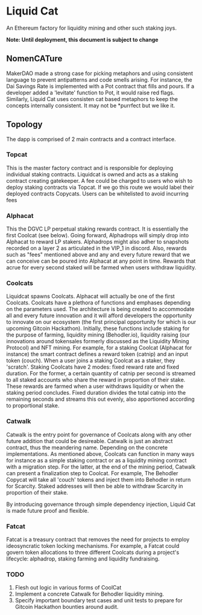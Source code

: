 # Liquid Cat
An Ethereum factory for liquidity mining and other such staking joys.

**Note: Until deployment, this document is subject to change**

## NomenCATure
MakerDAO made a strong case for picking metaphors and using consistent language to prevent antipatterns and code smells arising. For instance, the Dai Savings Rate is implemented with a Pot contract that fills and pours. If a developer added a 'levitate' function to Pot, it would raise red flags. 
Similarly, Liquid Cat uses consisten cat based metaphors to keep the concepts internally consistent. It may not be *purrfect but we like it.

## Topology
The dapp is comprised of 2 main contracts and a contract interface. 

### Topcat
This is the master factory contract and is responsible for deploying individual staking contracts. Liquidcat is owned and acts as a staking contract creating gatekeeper. A fee could be charged to users who wish to deploy staking contracts via Topcat. If we go this route we would label their deployed contracts Copycats. Users can be whitelisted to avoid incurring fees

### Alphacat
This the DGVC LP perpetual staking rewards contract. It is essentially the first Coolcat (see below). Going forward, Alphadrops will simply drop into Alphacat to reward LP stakers. Alphadrops might also adher to <fpieper> snapshots recorded on a layer 2 as articulated in the VIP_1 in discord. Also, rewards such as "fees" mentioned above and any and every future reward that we can conceive can be poured into Alphacat at any point in time. Rewards that acrue for every second staked will be farmed when users withdraw liquidity.

### Coolcats
Liquidcat spawns Coolcats. Alphacat will actually be one of the first Coolcats. Coolcats have a plethora of functions and emphases depending on the parameters used. The architecture is being created to accommodate all and every future innovation and it will afford developers the opportunity to innovate on our ecosystem (the first principal opportunity for which is our upcoming Gitcoin Hackathon). Initially, these functions include staking for the purpose of farming, liquidity mining (Behodler.io), liquidity raising (our innovations around tokensales formerly discussed as the Liquidity Mining Protocol) and NFT mining.  For example, for a staking Coolcat (Alphacat for instance) the smart contract defines a reward token (catnip) and an input token (couch). When a user joins a staking Coolcat as a staker, they 'scratch'. Staking Coolcats have 2 modes: fixed reward rate and fixed duration. For the former, a certain quantity of catnip per second is streamed to all staked accounts who share the reward in proportion of their stake. These rewards are farmed when a user withdraws liquidity or when the staking period concludes. Fixed duration divides the total catnip into the remaining seconds and streams this out evenly, also apportioned according to proportional stake.

### Catwalk
Catwalk is the entry point for governance of Coolcats along with any other future addition that could be desireable. Catwalk is just an abstract contract, thus the meandering name. Depending on the concrete implementations. As mentioned above, Coolcats can function in many ways for instance as a simple staking contract or as a liquidity mining contract with a migration step. For the latter, at the end of the mining period, Catwalk can present a finalization step to Coolcat. For example, The Behodler Copycat will take all 'couch' tokens and inject them into Behodler in return for Scarcity. Staked addresses will then be able to withdraw Scarcity in proportion of their stake. 

By introducing governance through simple dependency injection, Liquid Cat is made future proof and flexible.

### Fatcat
Fatcat is a treasury contract that removes the need for projects to employ ideosyncratic token locking mechanisms. For example, a Fatcat could govern token allocations to three different Coolcats during a project's lifecycle: alphadrop, staking farming and liquidity fundraising.

### TODO
1. Flesh out logic in various forms of CoolCat
2. Implement a concrete Catwalk for Behodler liquidity mining.
3. Specify important boundary test cases and unit tests to prepare for Gitcoin Hackathon bounties around audit.
